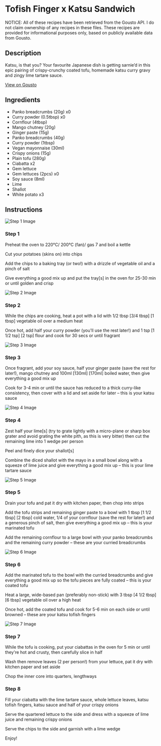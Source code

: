 # Tofish Finger x Katsu Sandwich

NOTICE: All of these recipes have been retrieved from the Gousto API. I do not claim ownership of any recipes in these files. These recipes are provided for informational purposes only, based on publicly available data from Gousto.

## Description

Katsu, is that you? Your favourite Japanese dish is getting sarnie’d in this epic pairing of crispy-crunchy coated tofu, homemade katsu curry gravy and zingy lime tartare sauce. 

[View on Gousto](https://www.gousto.co.uk/recipes/cookbook/tofish-finger-x-katsu-sandwich)

## Ingredients

- Panko breadcrumbs (20g) x0
- Curry powder (0.5tbsp) x0
- Cornflour (4tbsp)
- Mango chutney (20g)
- Ginger paste (15g)
- Panko breadcrumbs (40g)
- Curry powder (1tbsp)
- Vegan mayonnaise (30ml)
- Crispy onions (15g)
- Plain tofu (280g)
- Ciabatta x2
- Gem lettuce
- Gem lettuces (2pcs) x0
- Soy sauce (8ml)
- Lime
- Shallot
- White potato x3

## Instructions

![Step 1 Image](https://production-media.gousto.co.uk/cms/recipe-step-image/Step-1-1660752273565-x200.jpg)

### Step 1

Preheat the oven to 220°C/ 200°C (fan)/ gas 7 and boil a kettle

Cut your potatoes (skins on) into chips

Add the chips to a baking tray (or two!) with a drizzle of vegetable oil and a pinch of salt

Give everything a good mix up and put the tray[s] in the oven for 25-30 min or until golden and crisp

![Step 2 Image](https://production-media.gousto.co.uk/cms/recipe-step-image/Step-2-1660752276875-x200.jpg)

### Step 2

While the chips are cooking, heat a pot with a lid with 1/2 tbsp<span class="text-danger"> <span class="text-purple">[3/4 tbsp]</span> [1 tbsp]</span> vegetable oil over a medium heat

Once hot, add half your curry powder (you'll use the rest later!) and 1 tsp <span class="text-purple">[1 1/2 tsp]</span> <span class="text-danger">[2 tsp] </span>flour and cook for 30 secs or until fragrant

![Step 3 Image](https://production-media.gousto.co.uk/cms/recipe-step-image/Step-3-1660752281417-x200.jpg)

### Step 3

Once fragrant, add your soy sauce, half your ginger paste (save the rest for later!), mango chutney and 100ml <span class="text-purple">[130ml]</span> <span class="text-danger">[170ml] </span>boiled water, then give everything a good mix up

Cook for 3-4 min or until the sauce has reduced to a thick curry-like consistency, then cover with a lid and set aside for later – this is your katsu sauce

![Step 4 Image](https://production-media.gousto.co.uk/cms/recipe-step-image/Step-4-1660752285500-x200.jpg)

### Step 4

Zest half your lime[s] (try to grate lightly with a micro-plane or sharp box grater and avoid grating the white pith, as this is very bitter) then cut the remaining lime into 1 wedge per person

Peel and finely dice your shallot[s]

Combine the diced shallot with the mayo in a small bowl along with a squeeze of lime juice and give everything a good mix up – this is your lime tartare sauce

![Step 5 Image](https://production-media.gousto.co.uk/cms/recipe-step-image/Step-5-1660752290560-x200.jpg)

### Step 5

Drain your tofu and pat it dry with kitchen paper, then chop into strips

Add the tofu strips and remaining ginger paste to a bowl with 1 tbsp <span class="text-purple">[1 1/2 tbsp]</span> <span class="text-danger">[2 tbsp] </span>cold water, 1/4 of your cornflour (save the rest for later!) and a generous pinch of salt, then give everything a good mix up – this is your marinated tofu

Add the remaining cornflour to a large bowl with your panko breadcrumbs and the remaining curry powder – these are your curried breadcrumbs

![Step 6 Image](https://production-media.gousto.co.uk/cms/recipe-step-image/Step-6-1660752294610-x200.jpg)

### Step 6

Add the marinated tofu to the bowl with the curried breadcrumbs and give everything a good mix up so the tofu pieces are fully coated – this is your coated tofu

Heat a large, wide-based pan (preferably non-stick) with 3 tbsp<span class="text-danger"> <span class="text-purple">[4 1/2 tbsp]</span> [6 tbsp]</span> vegetable oil over a high heat

Once hot, add the coated tofu and cook for 5-6 min on each side or until browned – these are your katsu tofish fingers

![Step 7 Image](https://production-media.gousto.co.uk/cms/recipe-step-image/Step-7-1660752298560-x200.jpg)

### Step 7

While the tofu is cooking, put your ciabattas in the oven for 5 min or until they're hot and crusty, then carefully slice in half

Wash then remove leaves (2 per person!) from your lettuce, pat it dry with kitchen paper and set aside 

Chop the inner core into quarters, lengthways

### Step 8

Fill your ciabatta with the lime tartare sauce, whole lettuce leaves, katsu tofish fingers, katsu sauce and half of your crispy onions

Serve the quartered lettuce to the side and dress with a squeeze of lime juice and remaining crispy onions

Serve the chips to the side and garnish with a lime wedge

Enjoy!

